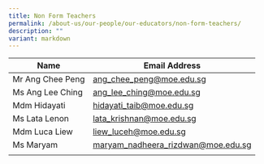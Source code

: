 ```yaml
---
title: Non Form Teachers
permalink: /about-us/our-people/our-educators/non-form-teachers/
description: ""
variant: markdown
---
```

| Name |  Email Address |
|---|---| 
| Mr Ang Chee Peng | ang_chee_peng@moe.edu.sg |
| Ms Ang Lee Ching | ang_lee_ching@moe.edu.sg |
| Mdm Hidayati | hidayati_taib@moe.edu.sg | 
| Ms Lata Lenon | lata_krishnan@moe.edu.sg |
| Mdm Luca Liew | liew_luceh@moe.edu.sg |    
| Ms Maryam | maryam_nadheera_rizdwan@moe.edu.sg |
| | |